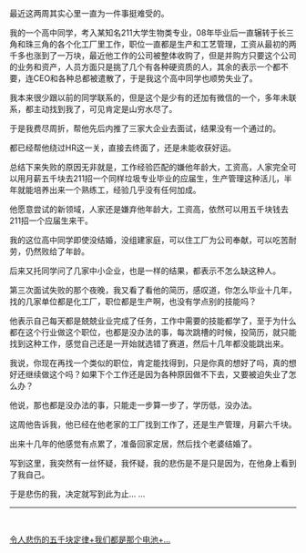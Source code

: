 <p>最近这两周其实心里一直为一件事挺难受的。</p><p>我的一个高中同学，考入某知名211大学生物类专业，08年毕业后一直辗转于长三角和珠三角的各个化工厂里工作，职位一直都是生产和工艺管理，工资从最初的两千多也涨到了一万块，最近他工作的公司被整体收购了，但是并购方只要这个公司的业务和资产，人员方面只是挑了几个有各种硬资质的人，其余的表示一个都不要，连CEO和各种总都被遣散了，于是我这个高中同学也顺势失业了。</p><p>我本来很少跟以前的同学联系的，但是这个是少有的还加有微信的一个，多年未联系，都主动找到我了，可见肯定是山穷水尽了。</p><p>于是我费尽周折，帮他先后内推了三家大企业去面试，结果没有一个通过的。</p><p>都已经帮他绕过HR这一关，直接去终面了，还是未能收获好运。</p><p>总结下来失败的原因无非就是，工作经验匹配的嫌他年龄大，工资高，人家完全可以用月薪五千块去211招一个同样垃圾专业毕业的应届生，生产管理这种活儿，半年就能培养出来一个熟练工，经验几乎没有任何加成。</p><p>他愿意尝试的新领域，人家还是嫌弃他年龄大，工资高，依然可以用五千块钱去211招一个应届生来干。</p><p>我的这位高中同学即使没结婚，没组建家庭，可以住工厂为公司奉献，可以吃苦耐劳，仍然败给了年龄。</p><p>后来又托同学问了几家中小企业，也是一样的结果，都表示不怎么缺这种人。</p><p>第三次面试失败的那个夜晚，我又看了看他的简历，感叹道，你怎么毕业十几年，找的几家单位都是化工厂，职位都是生产啊，也没有学点别的技能吗？</p><p>他表示自己每天都是兢兢业业完成了任务，工作中需要的技能都学了，至于为什么都在这个行业做这个职位，也都是没办法的事，每次跳槽的时候，投简历，就只能找到这种工作，感觉自己还是一开始就选错了赛道，然后十几年都没能跳出来。</p><p>我说，你现在再找一个类似的职位，肯定能找得到，只是你真的想好了吗，真的想好还继续做这个吗？如果下个工作还是因为各种原因做不下去，又要被迫失业了怎么办？</p><p>他说，那也都是没办法的事，只能走一步算一步了，学历低，没办法。</p><p>这周他告诉我，他已经在他老家的工厂找到工作了，还是生产管理，月薪六千块。</p><p>出来十几年的他感觉有点累了，准备回家定居，然后找个老婆结婚了。</p><p>写到这里，我突然有一丝怀疑，我怀疑，我的悲伤是不是只是因为，在他身上看到了我自己。</p><p>于是悲伤的我，决定就写到此为止... ...</p><hr/><p class="ztext-empty-paragraph"><br/></p><a data-draft-node="block" data-draft-type="link-card" href="http://www.zhihu.com/pin/1151289415488999424" class="internal">令人悲伤的五千块定律+我们都是那个电池+…</a><p></p>